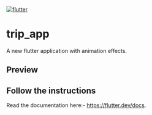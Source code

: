 <a href="https://imgbb.com/"><img src="https://i.ibb.co/rZmpPNy/flutter.png" alt="flutter" border="0" ></a>
# trip_app
A new flutter application with animation effects.

## Preview

## Follow the instructions
Read the documentation here:- https://flutter.dev/docs.
